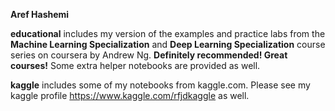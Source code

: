 **Aref Hashemi**

**educational** includes my version of the examples and practice labs from the **Machine Learning Specialization** and **Deep Learning Specialization** course series on coursera by Andrew Ng. **Definitely recommended! Great courses!** Some extra helper notebooks are provided as well.  

**kaggle** includes some of my notebooks from kaggle.com. Please see my kaggle profile https://www.kaggle.com/rfjdkaggle as well.